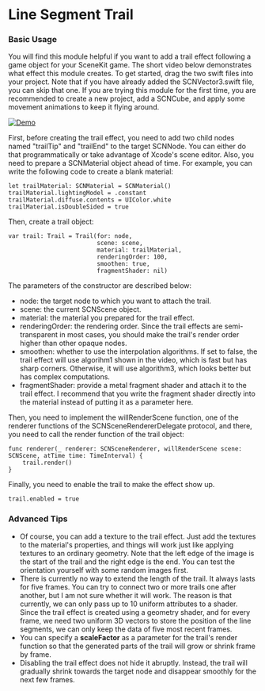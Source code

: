 # Line Segment Trail
### Basic Usage
You will find this module helpful if you want to add a trail effect following a game object for your SceneKit game. The short video below demonstrates what effect this module creates. To get started, drag the two swift files into your project. Note that if you have already added the SCNVector3.swift file, you can skip that one. If you are trying this module for the first time, you are recommended to create a new project, add a SCNCube, and apply some movement animations to keep it flying around.

[![Demo](https://github.com/KelinLyu/KModules/blob/main/GitHub%20Images/Trail%20Demo.gif)](#)

First, before creating the trail effect, you need to add two child nodes named "trailTip" and "trailEnd" to the target SCNNode. You can either do that programmatically or take advantage of Xcode's scene editor. Also, you need to prepare a SCNMaterial object ahead of time. For example, you can write the following code to create a blank material:
```
let trailMaterial: SCNMaterial = SCNMaterial()
trailMaterial.lightingModel = .constant
trailMaterial.diffuse.contents = UIColor.white
trailMaterial.isDoubleSided = true
```
Then, create a trail object:
```
var trail: Trail = Trail(for: node, 
                         scene: scene, 
                         material: trailMaterial, 
                         renderingOrder: 100, 
                         smoothen: true, 
                         fragmentShader: nil)
```
The parameters of the constructor are described below:
- node: the target node to which you want to attach the trail.
- scene: the current SCNScene object.
- material: the material you prepared for the trail effect.
- renderingOrder: the rendering order. Since the trail effects are semi-transparent in most cases, you should make the trail's render order higher than other opaque nodes.
- smoothen: whether to use the interpolation algorithms. If set to false, the trail effect will use algorihm1 shown in the video, which is fast but has sharp corners. Otherwise, it will use algorithm3, which looks better but has complex computations.
- fragmentShader: provide a metal fragment shader and attach it to the trail effect. I recommend that you write the fragment shader directly into the material instead of putting it as a parameter here.

Then, you need to implement the willRenderScene function, one of the renderer functions of the SCNSceneRendererDelegate protocol, and there, you need to call the render function of the trail object:
```
func renderer(_ renderer: SCNSceneRenderer, willRenderScene scene: SCNScene, atTime time: TimeInterval) {
    trail.render()
}
```
Finally, you need to enable the trail to make the effect show up.
```
trail.enabled = true
```
### Advanced Tips
- Of course, you can add a texture to the trail effect. Just add the textures to the material's properties, and things will work just like applying textures to an ordinary geometry. Note that the left edge of the image is the start of the trail and the right edge is the end. You can test the orientation yourself with some random images first.
- There is currently no way to extend the length of the trail. It always lasts for five frames. You can try to connect two or more trails one after another, but I am not sure whether it will work. The reason is that currently, we can only pass up to 10 uniform attributes to a shader. Since the trail effect is created using a geometry shader, and for every frame, we need two uniform 3D vectors to store the position of the line segments, we can only keep the data of five most recent frames. 
- You can specify a **scaleFactor** as a parameter for the trail's render function so that the generated parts of the trail will grow or shrink frame by frame.
- Disabling the trail effect does not hide it abruptly. Instead, the trail will gradually shrink towards the target node and disappear smoothly for the next few frames.
